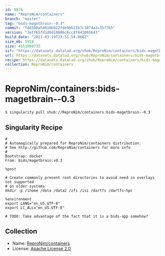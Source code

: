 ```yaml
---
id: 8876
name: "ReproNim/containers"
branch: "master"
tag: "bids-magetbrain--0.3"
commit: "f46580a54610b922fde9bb21b7c1074a2c3577b5"
version: "3eff65fd1d6d10886c6cc8f843065643"
build_date: "2021-03-19T23:51:54.068Z"
size_mb: 5918
size: 4551880735
sif: "https://datasets.datalad.org/shub/ReproNim/containers/bids-magetbrain--0.3/2021-03-19-f46580a5-3eff65fd/3eff65fd1d6d10886c6cc8f843065643.simg"
url: https://datasets.datalad.org/shub/ReproNim/containers/bids-magetbrain--0.3/2021-03-19-f46580a5-3eff65fd/
recipe: https://datasets.datalad.org/shub/ReproNim/containers/bids-magetbrain--0.3/2021-03-19-f46580a5-3eff65fd/Singularity
collection: ReproNim/containers
---
```


# ReproNim/containers:bids-magetbrain--0.3

```bash
$ singularity pull shub://ReproNim/containers:bids-magetbrain--0.3
```

## Singularity Recipe

```singularity
#
# Automagically prepared for ReproNim/containers distribution.
# See http://github.com/ReproNim/containers for more info
#
Bootstrap: docker
From: bids/magetbrain:v0.3

%post

# Create commonly present root directories to avoid need in overlays not supported
# on older systems
mkdir -p /ihome /data /data2 /zfs /isi /dartfs /dartfs-hpc

%environment
export LANG="en_US.UTF-8"
export LC_ALL="en_US.UTF-8"

# TODO: Take advantage of the fact that it is a bids-app somehow?
```

## Collection

 - Name: [ReproNim/containers](https://github.com/ReproNim/containers)
 - License: [Apache License 2.0](https://api.github.com/licenses/apache-2.0)

